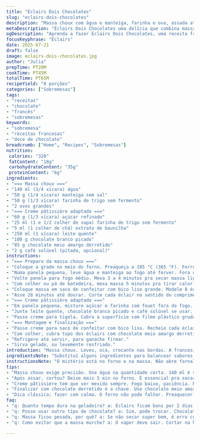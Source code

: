 ```yaml
---
title: "Éclairs Dois Chocolates"
slug: "eclairs-dois-chocolates"
description: "Massa choux com água e manteiga, farinha e ovo, assada até dourar. Recheio tipo creme de confeiteiro com açúcar, farinha, baunilha, leite quente, chocolate branco e substituto do chocolate amargo por chocolate meio amargo para sabor mais suave. Finaliza com chocolate ao leite derretido no topo. Tempo total de preparo e cozimento 1h05m. Serve 8 porções. Receita francesa adaptada para toque brasileiro com pitada de café instantâneo no creme para contraste."
metaDescription: "Éclairs Dois Chocolates uma delícia que combina massa choux leve com recheio cremoso de chocolate, perfeito para aquela sobremesa especial."
ogDescription: "Aprenda a fazer Éclairs Dois Chocolates, uma receita francesa com um toque brasileiro, ideal para qualquer ocasião."
focusKeyphrase: "Éclairs"
date: 2025-07-21
draft: false
image: eclairs-dois-chocolates.jpg
author: "Julia"
prepTime: PT20M
cookTime: PT45M
totalTime: PT65M
recipeYield: "8 porções"
categories: ["Sobremesas"]
tags:
- "receitas"
- "chocolate"
- "francês"
- "sobremesas"
keywords:
- "sobremesa"
- "receitas francesas"
- "doce de chocolate"
breadcrumb: ["Home", "Recipes", "Sobremesas"]
nutrition: 
 calories: "320"
 fatContent: "18g"
 carbohydrateContent: "35g"
 proteinContent: "6g"
ingredients:
- "=== Massa choux ==="
- "140 ml (3/4 xícara) água"
- "50 g (1/4 xícara) manteiga sem sal"
- "50 g (1/3 xícara) farinha de trigo sem fermento"
- "2 ovos grandes"
- "=== Creme pâtissière adaptado ==="
- "60 g (1/3 xícara) açúcar refinado"
- "25 ml (1 e 1/2 colher de sopa) farinha de trigo sem fermento"
- "5 ml (1 colher de chá) extrato de baunilha"
- "250 ml (1 xícara) leite quente"
- "100 g chocolate branco picado"
- "85 g chocolate meio amargo derretido"
- "2 g café solúvel (pitada, opcional)"
instructions:
- "=== Preparo da massa choux ==="
- "Coloque a grade no meio do forno. Preaqueça a 185 °C (365 °F). Forre uma assadeira com papel manteiga."
- "Numa panela pequena, leve água e manteiga ao fogo até ferver. Fora do fogo, junte toda farinha de uma vez. Misture rápido com colher de pau até formar uma bola que desgrude das laterais."
- "Volte panela para fogo médio. Mexa 3 a 4 minutos pra secar massa ligeiramente. Transfira para tigela ou batedeira."
- "Com colher ou pá de batedeira, mexa massa 5 minutos pra tirar calor e umidade. Acrescente ovos, um por vez, mexendo bem cada vez, até massa ficar lisa e uniforme."
- "Coloque massa em saco de confeitar com bico liso grande. Modele 8 éclairs com cerca de 8 cm, mantendo distância entre eles na assadeira."
- "Asse 28 minutos até dourar. Corte cada éclair no sentido do comprimento para liberar vapor. Volte ao forno por mais 3 a 5 minutos pra secar por dentro. Deixe esfriar."
- "=== Creme pâtissière adaptado ==="
- "Em panela pequena, misture açúcar e farinha com fouet fora do fogo. Incorpore ovo e baunilha até homogeneizar."
- "Junte leite quente, chocolate branco picado e café solúvel se usar. Leve fogo baixo mexendo sempre, raspando fundo e lados, até engrossar."
- "Passe creme para tigela. Cubra a superfície com filme plástico grudado para evitar pelar. Deixe esfriar e refrigere até firmear."
- "=== Montagem e finalização ==="
- "Passe creme para saco de confeitar com bico liso. Recheie cada éclair com cuidado."
- "Com colher, cubra topo dos éclairs com chocolate meio amargo derretido."
- "Refrigere até servir, para ganache firmar."
- "Sirva gelado, ou levemente resfriado."
introduction: "Massa choux. Leves, oca, crocante nas bordas. A francesinha dos doces. Ninguém manda bem sem uma massa decente. Essa recebe a manteiga, água quente, farinha batida pra não empelotar. Ovo para dar liga e estrutura. Assa crescendo na temperatura, dourando, secando sem perder leveza interior. Agora, o recheio. Creme pâtissière básico não bate essa versão brasileira, onde o chocolate branco faz a festa. Ajustei açúcar e farinha para dar equilíbrio. Sempre levo o leite fervido com café solúvel. Fica sutil, “brigadeiro” de barzinho doce mas não enjoativo. Cobertura? Chocolates meio amargo pro amargor e ao leite para acentuar. Finaliza brilho, sabor e contrastes que faltavam na receita tradicional. É uma brincadeira entre o clássico francês e o tempero do Brasil, começando com uma base simples e elevando a experiência aos poucos. O tempo é segredo: nem muito nem pouco pra não sofrer na textura, no recheio, nem na crocância. O segredo: forno firme, timer na mão e paciência."
ingredientsNote: "Substituí alguns ingredientes para balancear sabores e facilitar no Brasil. Água reduzida para 140 ml para ter uma massa menos úmida e mais estável. Farinha da massa diminui para 50g garantindo que não fique pesada. Troquei chocolate meio amargo no lugar do amargo puro para agradar paladares menos intensos, sempre presentes por aqui. Acrescentei café solúvel no creme pâtissière para dar uma profundidade discreta, vai no fundo do sabor, quase imperceptível. O açúcar e a farinha do creme ligeiramente ajustados para garantir textura firme sem que fique doce demais. Use ovos grandes para consistência e flexibilidade. Tudo pensado para garantir uma receita que agrade tanto quem está começando quanto quem já tem experiência."
instructionsNote: "O mistério está no forno e na massa. Não abre fornalha, nem usa ventilação alta. Forno controlado, média de 185 °C. Massa tem que secar depois de pronta, por isso o tempo extra depois de fazer um corte nos éclairs: deixa o vapor sair. Isso evita massa murcha, pesada. Recheio deve ir ao fogo até encorpar demais, mexa sempre e com carinho, para não grudar nem queimar. A cobertura de chocolate meio amargo no topo é depois do recheio, espera o tempo de geladeira para ele firmar. Use saco de confeitar com bico liso para um preenchimento uniforme e evitar ar dentro da massa. Refrigerar depois de finalizado é obrigatório para textura e sabor se mesclarem melhor. Se quiser dar um toque, pode trocar o leite comum por leite de coco para aroma diferente. Entre tudo que poderia errar, ficar com massa mole ou creme ralo são os frequentes. Atenção nos tempos do forno e calor do creme. Controle faz a diferença."
tips:
- "Massa choux exige precisão. Use água na quantidade certa. 140 ml é suficiente pra deixar firme. Mistura rápida na panela, tudo de uma vez. Mistura não pode empelotar. É importante usar colher de pau. Ferramenta ajuda a trabalhar bem a massa."
- "Após assar, cortou? Deixe mais 5 min no forno. É essencial pra secar. Evita que o vapor deixe a massa pesada. Não abra o forno enquanto isso. Temperatura constante, fundamental. Controle do tempo, essencial."
- "Creme pâtissière tem que ser mexido sempre. Fogo baixo, paciência. Não deixar grudar. Primeira mistura, açúcar e farinha. Depois, leite quente. Chocolate branco traz leveza. Um toque de café solúvel? Sutil e diferente."
- "Finalizar com chocolate derretido é a chave. Use chocolate meio amargo e ao leite. Brilham na camada superior. Cobertura crocante combina com o recheio cremoso. Mas, deixar gelar é crucial. Isso sela o sabor."
- "Dica clássica: fazer com calma. O forno não pode falhar. Preaquecer a 185 °C é o ideal. E não esqueça do timer. Cada segundo conta. Refrigeração não é opcional, ajuda na textura e mescla os sabores."
faq:
- "q: Quanto tempo dura na geladeira? a: Éclairs ficam bons por 2 dias, mas murcham rapidamente. Armazenar em pote com tampa. Espere esfriar antes. Para não amolecer."
- "q: Posso usar outro tipo de chocolate? a: Sim, pode trocar. Chocolate branco total ou ao leite. Amargo deixa mais forte, mas é uma questão de gosto. Testar ajuda a definir."
- "q: Massa ficou pesada, por quê? a: Se não secar super bem, é erro comum. Fogo médio é importante. Depois de assar, deixar no forno ajuda. Também não pode abrir a porta."
- "q: Como evitar que a massa murche? a: O vapor deve sair. Cortar na hora certa e secar 5 min é necessário. Não abrir forno antes do tempo. Controle na temperatura é o segredo."

---
```

